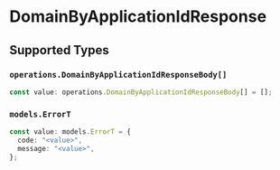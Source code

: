 # DomainByApplicationIdResponse


## Supported Types

### `operations.DomainByApplicationIdResponseBody[]`

```typescript
const value: operations.DomainByApplicationIdResponseBody[] = [];
```

### `models.ErrorT`

```typescript
const value: models.ErrorT = {
  code: "<value>",
  message: "<value>",
};
```

